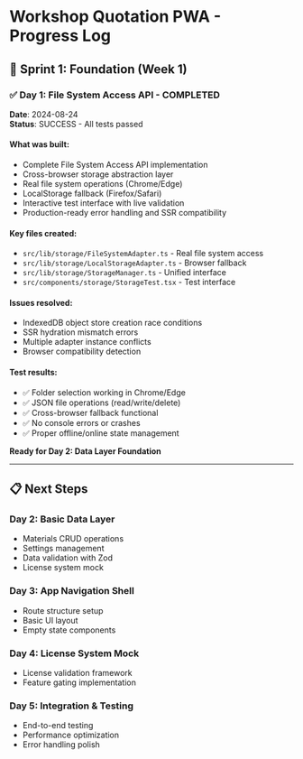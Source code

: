 # Workshop Quotation PWA - Progress Log

## 🎯 Sprint 1: Foundation (Week 1)

### ✅ Day 1: File System Access API - COMPLETED
**Date**: 2024-08-24  
**Status**: SUCCESS - All tests passed

#### What was built:
- Complete File System Access API implementation
- Cross-browser storage abstraction layer  
- Real file system operations (Chrome/Edge)
- LocalStorage fallback (Firefox/Safari)
- Interactive test interface with live validation
- Production-ready error handling and SSR compatibility

#### Key files created:
- `src/lib/storage/FileSystemAdapter.ts` - Real file system access
- `src/lib/storage/LocalStorageAdapter.ts` - Browser fallback
- `src/lib/storage/StorageManager.ts` - Unified interface
- `src/components/storage/StorageTest.tsx` - Test interface

#### Issues resolved:
- IndexedDB object store creation race conditions
- SSR hydration mismatch errors
- Multiple adapter instance conflicts  
- Browser compatibility detection

#### Test results:
- ✅ Folder selection working in Chrome/Edge
- ✅ JSON file operations (read/write/delete)
- ✅ Cross-browser fallback functional
- ✅ No console errors or crashes
- ✅ Proper offline/online state management

**Ready for Day 2: Data Layer Foundation**

---

## 📋 Next Steps

### Day 2: Basic Data Layer
- Materials CRUD operations
- Settings management
- Data validation with Zod
- License system mock

### Day 3: App Navigation Shell
- Route structure setup
- Basic UI layout
- Empty state components

### Day 4: License System Mock
- License validation framework
- Feature gating implementation  

### Day 5: Integration & Testing
- End-to-end testing
- Performance optimization
- Error handling polish